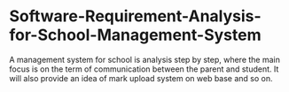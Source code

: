# Software-Requirement-Analysis-for-School-Management-System
A management system for school is analysis step by step, where the main focus is on the term of communication between the parent and student. It will also provide an idea of mark upload system on web base and so on.
